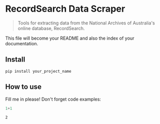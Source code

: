 # RecordSearch Data Scraper
> Tools for extracting data from the National Archives of Australia's online database, RecordSearch.


This file will become your README and also the index of your documentation.

## Install

`pip install your_project_name`

## How to use

Fill me in please! Don't forget code examples:

```python
1+1
```




    2


